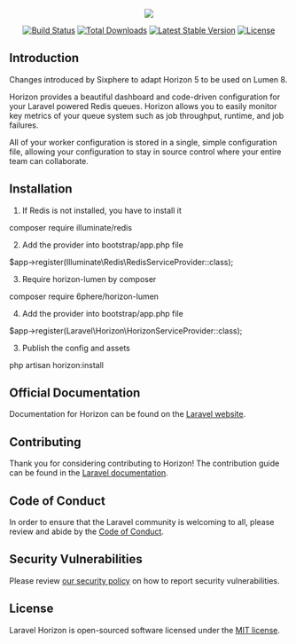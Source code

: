 <p align="center"><img src="https://laravel.com/assets/img/components/logo-horizon.svg"></p>

<p align="center">
<a href="https://github.com/laravel/horizon/actions"><img src="https://github.com/laravel/horizon/workflows/tests/badge.svg" alt="Build Status"></a>
<a href="https://packagist.org/packages/laravel/horizon"><img src="https://img.shields.io/packagist/dt/laravel/horizon" alt="Total Downloads"></a>
<a href="https://packagist.org/packages/laravel/horizon"><img src="https://img.shields.io/packagist/v/laravel/horizon" alt="Latest Stable Version"></a>
<a href="https://packagist.org/packages/laravel/horizon"><img src="https://img.shields.io/packagist/l/laravel/horizon" alt="License"></a>
</p>

## Introduction

Changes introduced by Sixphere to adapt Horizon 5 to be used on Lumen 8.

Horizon provides a beautiful dashboard and code-driven configuration for your Laravel powered Redis queues. Horizon allows you to easily monitor key metrics of your queue system such as job throughput, runtime, and job failures.

All of your worker configuration is stored in a single, simple configuration file, allowing your configuration to stay in source control where your entire team can collaborate.

## Installation

1. If Redis is not installed, you have to install it

composer require illuminate/redis

2. Add the provider into bootstrap/app.php file

$app->register(Illuminate\Redis\RedisServiceProvider::class);

3. Require horizon-lumen by composer

composer require 6phere/horizon-lumen

4. Add the provider into bootstrap/app.php file

$app->register(Laravel\Horizon\HorizonServiceProvider::class);

3. Publish the config and assets

php artisan horizon:install


## Official Documentation

Documentation for Horizon can be found on the [Laravel website](https://laravel.com/docs/horizon).

## Contributing

Thank you for considering contributing to Horizon! The contribution guide can be found in the [Laravel documentation](https://laravel.com/docs/contributions).

## Code of Conduct

In order to ensure that the Laravel community is welcoming to all, please review and abide by the [Code of Conduct](https://laravel.com/docs/contributions#code-of-conduct).

## Security Vulnerabilities

Please review [our security policy](https://github.com/laravel/horizon/security/policy) on how to report security vulnerabilities.

## License

Laravel Horizon is open-sourced software licensed under the [MIT license](LICENSE.md).
